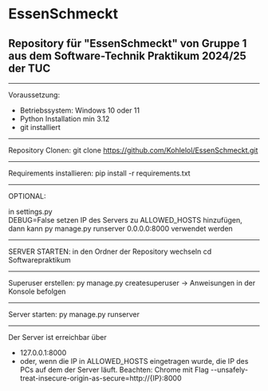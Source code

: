# EssenSchmeckt
Repository für "EssenSchmeckt" von Gruppe 1 aus dem Software-Technik Praktikum 2024/25 der TUC
---
---
Voraussetzung: 
- Betriebssystem: Windows 10 oder 11
- Python Installation min 3.12
- git installiert

---

Repository Clonen:
git clone https://github.com/Kohlelol/EssenSchmeckt.git

---
Requirements installieren:
pip install -r requirements.txt

---
OPTIONAL:

in settings.py  
DEBUG=False setzen
IP des Servers zu ALLOWED_HOSTS hinzufügen, dann kann py manage.py runserver 0.0.0.0:8000 verwendet werden

---

SERVER STARTEN:
in den Ordner der Repository wechseln
cd Softwarepraktikum

---

Superuser erstellen:
py manage.py createsuperuser
-> Anweisungen in der Konsole befolgen

---

Server starten:
py manage.py runserver

---

Der Server ist erreichbar über
- 127.0.0.1:8000
- oder, wenn die IP in ALLOWED_HOSTS eingetragen wurde, die IP des PCs auf dem der Server läuft. Beachten: Chrome mit Flag --unsafely-treat-insecure-origin-as-secure=http://{IP}:8000


